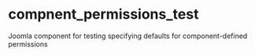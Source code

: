 compnent_permissions_test
=========================

Joomla component for testing specifying defaults for component-defined permissions